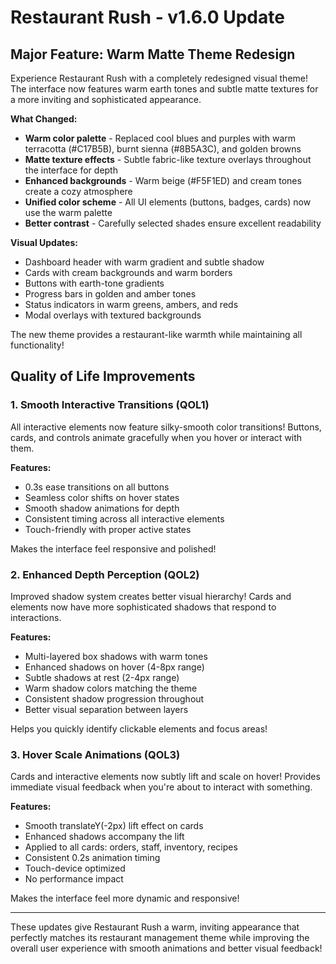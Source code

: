 # Restaurant Rush - v1.6.0 Update

## Major Feature: Warm Matte Theme Redesign

Experience Restaurant Rush with a completely redesigned visual theme! The interface now features warm earth tones and subtle matte textures for a more inviting and sophisticated appearance.

**What Changed:**
- **Warm color palette** - Replaced cool blues and purples with warm terracotta (#C17B5B), burnt sienna (#8B5A3C), and golden browns
- **Matte texture effects** - Subtle fabric-like texture overlays throughout the interface for depth
- **Enhanced backgrounds** - Warm beige (#F5F1ED) and cream tones create a cozy atmosphere
- **Unified color scheme** - All UI elements (buttons, badges, cards) now use the warm palette
- **Better contrast** - Carefully selected shades ensure excellent readability

**Visual Updates:**
- Dashboard header with warm gradient and subtle shadow
- Cards with cream backgrounds and warm borders
- Buttons with earth-tone gradients
- Progress bars in golden and amber tones
- Status indicators in warm greens, ambers, and reds
- Modal overlays with textured backgrounds

The new theme provides a restaurant-like warmth while maintaining all functionality!

## Quality of Life Improvements

### 1. Smooth Interactive Transitions (QOL1)
All interactive elements now feature silky-smooth color transitions! Buttons, cards, and controls animate gracefully when you hover or interact with them.

**Features:**
- 0.3s ease transitions on all buttons
- Seamless color shifts on hover states
- Smooth shadow animations for depth
- Consistent timing across all interactive elements
- Touch-friendly with proper active states

Makes the interface feel responsive and polished!

### 2. Enhanced Depth Perception (QOL2)
Improved shadow system creates better visual hierarchy! Cards and elements now have more sophisticated shadows that respond to interactions.

**Features:**
- Multi-layered box shadows with warm tones
- Enhanced shadows on hover (4-8px range)
- Subtle shadows at rest (2-4px range)
- Warm shadow colors matching the theme
- Consistent shadow progression throughout
- Better visual separation between layers

Helps you quickly identify clickable elements and focus areas!

### 3. Hover Scale Animations (QOL3)
Cards and interactive elements now subtly lift and scale on hover! Provides immediate visual feedback when you're about to interact with something.

**Features:**
- Smooth translateY(-2px) lift effect on cards
- Enhanced shadows accompany the lift
- Applied to all cards: orders, staff, inventory, recipes
- Consistent 0.2s animation timing
- Touch-device optimized
- No performance impact

Makes the interface feel more dynamic and responsive!

---

These updates give Restaurant Rush a warm, inviting appearance that perfectly matches its restaurant management theme while improving the overall user experience with smooth animations and better visual feedback!
